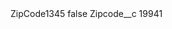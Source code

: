 <?xml version="1.0" encoding="UTF-8"?>
<CustomMetadata xmlns="http://soap.sforce.com/2006/04/metadata" xmlns:xsi="http://www.w3.org/2001/XMLSchema-instance" xmlns:xsd="http://www.w3.org/2001/XMLSchema">
    <label>ZipCode1345</label>
    <protected>false</protected>
    <values>
        <field>Zipcode__c</field>
        <value xsi:type="xsd:string">19941</value>
    </values>
</CustomMetadata>
